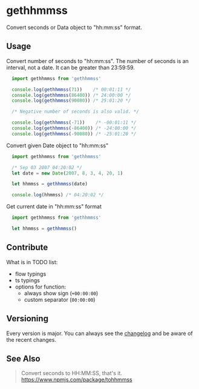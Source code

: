 # gethhmmss
Convert seconds or Data object to "hh:mm:ss" format.

## Usage

Convert number of seconds to "hh:mm:ss".
The number of seconds is an interval, not a date. It can be greater than 23:59:59.
```js
  import gethhmmss from 'gethhmmss'

  console.log(gethhmmss(71))    /* 00:01:11 */
  console.log(gethhmmss(86400)) /* 24:00:00 */
  console.log(gethhmmss(90080)) /* 25:01:20 */

  /* Negative number of seconds is also valid. */

  console.log(gethhmmss(-71))    /* -00:01:11 */
  console.log(gethhmmss(-86400)) /* -24:00:00 */
  console.log(gethhmmss(-90080)) /* -25:01:20 */
```

Convert given Date object to "hh:mm:ss"
```js
  import gethhmmss from 'gethhmmss'

  /* Sep 03 2007 04:20:02 */
  let date = new Date(2007, 8, 3, 4, 20, 1)

  let hhmmss = gethhmmss(date)

  console.log(hhmmss) /* 04:20:02 */
```

Get current date in "hh:mm:ss" format
```js
  import gethhmmss from 'gethhmmss'

  let hhmmss = gethhmmss()
```

## Contribute

What is in TODO list:
- flow typings
- ts typings
- options for function:
  - always show sign (`+00:00:00`)
  - custom separator (`00:00:00`)


## Versioning

Every version is major. You can always see the [changelog](https://github.com/examus/gethhmmss/blob/master/CHANGELOG.md) and be aware of the recent changes.

## See Also

> Convert seconds to HH:MM:SS, that's it.
https://www.npmjs.com/package/tohhmmss
